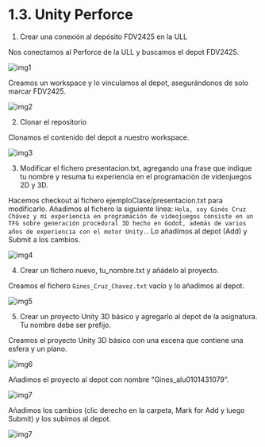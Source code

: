 # 1.3. Unity Perforce
1. Crear una conexión al depósito FDV2425 en la ULL

Nos conectamos al Perforce de la ULL y buscamos el depot FDV2425.

![img1](imgs/img1.png)

Creamos un workspace y lo vinculamos al depot, asegurándonos de solo marcar FDV2425.

![img2](imgs/img2.png)

2. Clonar el repositorio

Clonamos el contenido del depot a nuestro workspace.

![img3](imgs/img3.png)

3. Modificar el fichero presentacion.txt, agregando una frase que indique tu nombre y resuma tu experiencia en el programación de videojuegos 2D y 3D.

Hacemos checkout al fichero ejemploClase/presentacion.txt para modificarlo. Añadimos al fichero la siguiente línea: `Hola, soy Ginés Cruz Chávez y mi experiencia en programación de videojuegos consiste en un TFG sobre generación procedural 3D hecho en Godot, además de varios años de experiencia con el motor Unity.`. Lo añadimos al depot (Add) y Submit a los cambios.

![img4](imgs/img4.png)

4. Crear un fichero nuevo, tu_nombre.txt y añádelo al proyecto.

Creamos el fichero `Gines_Cruz_Chavez.txt` vacío y lo añadimos al depot.

![img5](imgs/img5.png)

5. Crear un proyecto Unity 3D básico y agregarlo al depot de la asignatura. Tu nombre debe ser prefijo.

Creamos el proyecto Unity 3D básico con una escena que contiene una esfera y un plano.

![img6](imgs/img6.png)

Añadimos el proyecto al depot con nombre "Gines_alu0101431079".

![img7](imgs/img7.png)

Añadimos los cambios (clic derecho en la carpeta, Mark for Add y luego Submit) y los subimos al depot.

![img7](imgs/img8.png)